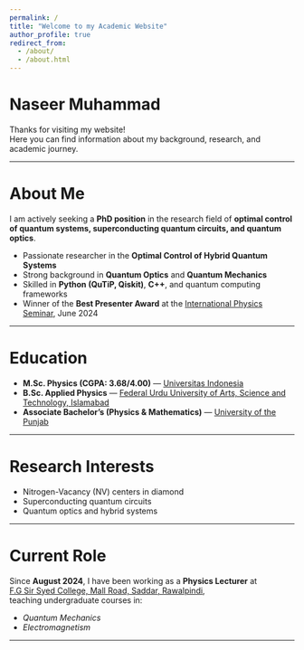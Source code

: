 ```yaml
---
permalink: /
title: "Welcome to my Academic Website"
author_profile: true
redirect_from: 
  - /about/
  - /about.html
---
```

<div class="homepage-header">
  <div class="cinematic-box">
    <h1 class="animated-name">Naseer Muhammad</h1>
    <p class="animated-title">
      <span id="typed-subtitle"></span>
    </p>
  </div>
</div>




Thanks for visiting my website!  
Here you can find information about my background, research, and academic journey.

---

# About Me

I am actively seeking a **PhD position** in the research field of **optimal control of quantum systems, superconducting quantum circuits, and quantum optics**.  

- Passionate researcher in the **Optimal Control of Hybrid Quantum Systems**  
- Strong background in **Quantum Optics** and **Quantum Mechanics**  
- Skilled in **Python (QuTiP, Qiskit)**, **C++**, and quantum computing frameworks  
- Winner of the **Best Presenter Award** at the [International Physics Seminar](https://ips2024.snf-unj.ac.id/), June 2024  

---

# Education

- **M.Sc. Physics (CGPA: 3.68/4.00)** — [Universitas Indonesia](https://www.ui.ac.id/en/)  
- **B.Sc. Applied Physics** — [Federal Urdu University of Arts, Science and Technology, Islamabad](https://fuuastisb.edu.pk/)  
- **Associate Bachelor’s (Physics & Mathematics)** — [University of the Punjab](https://www.pu.edu.pk/)  

---

#  Research Interests

- Nitrogen-Vacancy (NV) centers in diamond  
- Superconducting quantum circuits  
- Quantum optics and hybrid systems  

---

# Current Role

Since **August 2024**, I have been working as a **Physics Lecturer** at  
[F.G Sir Syed College, Mall Road, Saddar, Rawalpindi](https://fgssc.edu.pk/),  
teaching undergraduate courses in:  
- *Quantum Mechanics*  
- *Electromagnetism*  

---
<script>
const subtitles = [
  "Physicist",
  "Quantum Systems",
  "Quantum Optics",
  "Quantum Computing"
];

let i = 0;
let j = 0;
let currentText = "";
let isDeleting = false;
const typingSpeed = 120;
const pauseTime = 1500;

function type() {
  const subtitle = subtitles[i];
  if (isDeleting) {
    currentText = subtitle.substring(0, j--);
  } else {
    currentText = subtitle.substring(0, j++);
  }

  document.getElementById("typed-subtitle").textContent = currentText;

  if (!isDeleting && j === subtitle.length + 1) {
    isDeleting = true;
    setTimeout(type, pauseTime);
  } else if (isDeleting && j === 0) {
    isDeleting = false;
    i = (i + 1) % subtitles.length;
    setTimeout(type, 300);
  } else {
    setTimeout(type, typingSpeed);
  }
}

type();
</script>


